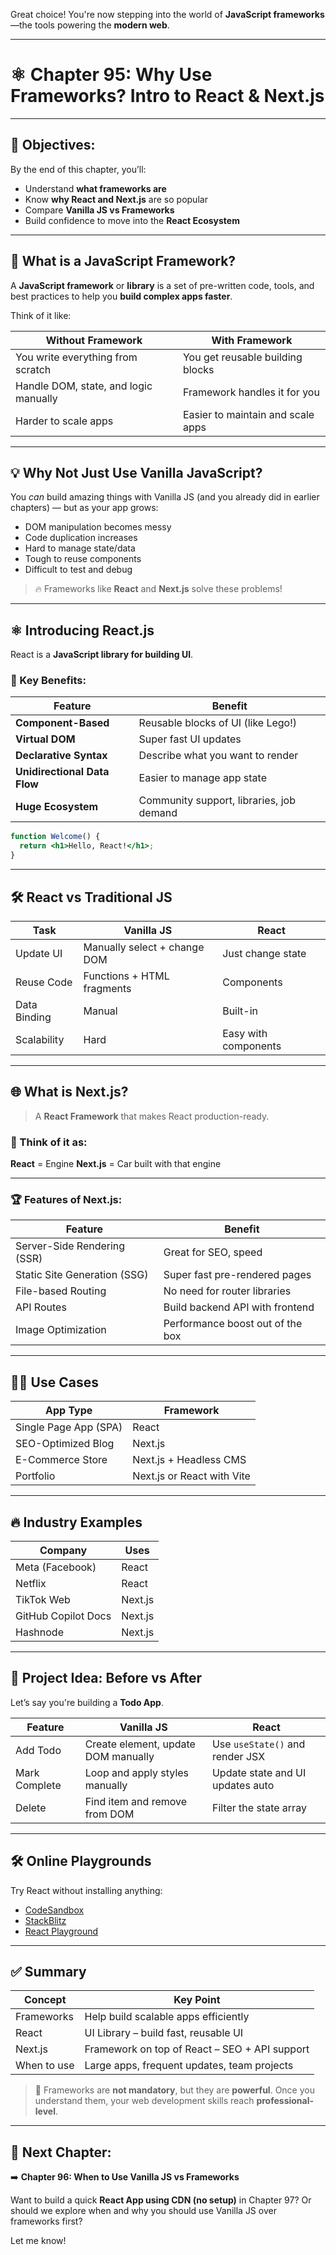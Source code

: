 Great choice! You're now stepping into the world of **JavaScript frameworks**—the tools powering the **modern web**.

---

# ⚛️ **Chapter 95: Why Use Frameworks? Intro to React & Next.js**

---

## 🎯 Objectives:

By the end of this chapter, you’ll:

* Understand **what frameworks are**
* Know **why React and Next.js** are so popular
* Compare **Vanilla JS vs Frameworks**
* Build confidence to move into the **React Ecosystem**

---

## 🤔 What is a JavaScript Framework?

A **JavaScript framework** or **library** is a set of pre-written code, tools, and best practices to help you **build complex apps faster**.

Think of it like:

| Without Framework                     | With Framework                    |
| ------------------------------------- | --------------------------------- |
| You write everything from scratch     | You get reusable building blocks  |
| Handle DOM, state, and logic manually | Framework handles it for you      |
| Harder to scale apps                  | Easier to maintain and scale apps |

---

## 💡 Why Not Just Use Vanilla JavaScript?

You *can* build amazing things with Vanilla JS (and you already did in earlier chapters) — but as your app grows:

* DOM manipulation becomes messy
* Code duplication increases
* Hard to manage state/data
* Tough to reuse components
* Difficult to test and debug

> 🔥 Frameworks like **React** and **Next.js** solve these problems!

---

## ⚛️ Introducing **React.js**

React is a **JavaScript library for building UI**.

### 🚀 Key Benefits:

| Feature                      | Benefit                                  |
| ---------------------------- | ---------------------------------------- |
| **Component-Based**          | Reusable blocks of UI (like Lego!)       |
| **Virtual DOM**              | Super fast UI updates                    |
| **Declarative Syntax**       | Describe what you want to render         |
| **Unidirectional Data Flow** | Easier to manage app state               |
| **Huge Ecosystem**           | Community support, libraries, job demand |

```jsx
function Welcome() {
  return <h1>Hello, React!</h1>;
}
```

---

## 🛠 React vs Traditional JS

| Task         | Vanilla JS                   | React                |
| ------------ | ---------------------------- | -------------------- |
| Update UI    | Manually select + change DOM | Just change state    |
| Reuse Code   | Functions + HTML fragments   | Components           |
| Data Binding | Manual                       | Built-in             |
| Scalability  | Hard                         | Easy with components |

---

## 🌐 What is **Next.js**?

> A **React Framework** that makes React production-ready.

### 🧠 Think of it as:

**React** = Engine
**Next.js** = Car built with that engine

---

### 🏆 Features of Next.js:

| Feature                      | Benefit                          |
| ---------------------------- | -------------------------------- |
| Server-Side Rendering (SSR)  | Great for SEO, speed             |
| Static Site Generation (SSG) | Super fast pre-rendered pages    |
| File-based Routing           | No need for router libraries     |
| API Routes                   | Build backend API with frontend  |
| Image Optimization           | Performance boost out of the box |

---

## 👨‍💻 Use Cases

| App Type              | Framework                  |
| --------------------- | -------------------------- |
| Single Page App (SPA) | React                      |
| SEO-Optimized Blog    | Next.js                    |
| E-Commerce Store      | Next.js + Headless CMS     |
| Portfolio             | Next.js or React with Vite |

---

## 🔥 Industry Examples

| Company             | Uses    |
| ------------------- | ------- |
| Meta (Facebook)     | React   |
| Netflix             | React   |
| TikTok Web          | Next.js |
| GitHub Copilot Docs | Next.js |
| Hashnode            | Next.js |

---

## 🧪 Project Idea: Before vs After

Let’s say you're building a **Todo App**.

| Feature       | Vanilla JS                          | React                            |
| ------------- | ----------------------------------- | -------------------------------- |
| Add Todo      | Create element, update DOM manually | Use `useState()` and render JSX  |
| Mark Complete | Loop and apply styles manually      | Update state and UI updates auto |
| Delete        | Find item and remove from DOM       | Filter the state array           |

---

## 🛠 Online Playgrounds

Try React without installing anything:

* [CodeSandbox](https://codesandbox.io/)
* [StackBlitz](https://stackblitz.com/)
* [React Playground](https://react.dev/learn/start-a-new-react-project)

---

## ✅ Summary

| Concept     | Key Point                                     |
| ----------- | --------------------------------------------- |
| Frameworks  | Help build scalable apps efficiently          |
| React       | UI Library – build fast, reusable UI          |
| Next.js     | Framework on top of React – SEO + API support |
| When to use | Large apps, frequent updates, team projects   |

> 💬 Frameworks are **not mandatory**, but they are **powerful**. Once you understand them, your web development skills reach **professional-level**.

---

## 🧭 Next Chapter:

➡️ **Chapter 96: When to Use Vanilla JS vs Frameworks**

Want to build a quick **React App using CDN (no setup)** in Chapter 97?
Or should we explore when and why you should use Vanilla JS over frameworks first?

Let me know!
